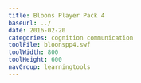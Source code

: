 ```yaml
---
title: Bloons Player Pack 4
baseurl: ../
date: 2016-02-20
categories: cognition communication
toolFile: bloonspp4.swf
toolWidth: 800
toolHeight: 600
navGroup: learningtools
---
```

